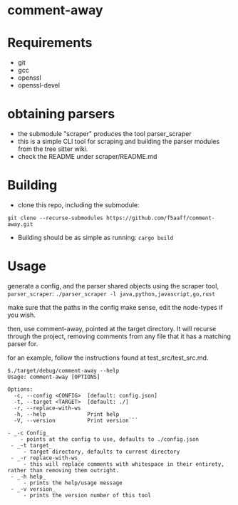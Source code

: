 # comment-away

# Requirements
- git
- gcc
- openssl
- openssl-devel

# obtaining parsers
- the submodule "scraper" produces the tool parser_scraper
- this is a simple CLI tool for scraping and building the parser modules from
the tree sitter wiki.
- check the README under scraper/README.md

# Building

- clone this repo, including the submodule:
```
git clone --recurse-submodules https://github.com/f5aaff/comment-away.git
```

- Building should be as simple as running:
```cargo build```

# Usage
generate a config, and the parser shared objects using the scraper tool, ```parser_scraper```:
```./parser_scraper -l java,python,javascript,go,rust```

make sure that the paths in the config make sense, edit the node-types if you wish.

then, use comment-away, pointed at the target directory. It will recurse through the project, removing comments from any file that it has a matching parser for.

for an example, follow the instructions found at test_src/test_src.md.
```
$./target/debug/comment-away --help
Usage: comment-away [OPTIONS]

Options:
  -c, --config <CONFIG>  [default: config.json]
  -t, --target <TARGET>  [default: ./]
  -r, --replace-with-ws
  -h, --help             Print help
  -V, --version          Print version```

- _-c Config_
    - points at the config to use, defaults to ./config.json
 - _-t target_
     - target directory, defaults to current directory
 - _-r replace-with-ws_
     - this will replace comments with whitespace in their entirety, rather than removing them outright.
 - _-h help_
     - prints the help/usage message
 - _-v version_
     - prints the version number of this tool

